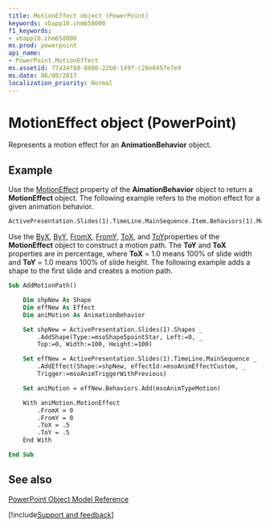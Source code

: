 ```yaml
---
title: MotionEffect object (PowerPoint)
keywords: vbapp10.chm658000
f1_keywords:
- vbapp10.chm658000
ms.prod: powerpoint
api_name:
- PowerPoint.MotionEffect
ms.assetid: 77a34f68-8806-22b8-149f-c28e0457e7e9
ms.date: 06/08/2017
localization_priority: Normal
---
```



# MotionEffect object (PowerPoint)

Represents a motion effect for an **AnimationBehavior** object.


## Example

Use the [MotionEffect](PowerPoint.AnimationBehavior.MotionEffect.md) property of the **AimationBehavior** object to return a **MotionEffect** object. The following example refers to the motion effect for a given animation behavior.


```vb
ActivePresentation.Slides(1).TimeLine.MainSequence.Item.Behaviors(1).MotionEffect
```

Use the [ByX](PowerPoint.MotionEffect.ByX.md), [ByY](PowerPoint.MotionEffect.ByY.md), [FromX](PowerPoint.MotionEffect.FromX.md), [FromY](PowerPoint.MotionEffect.FromY.md), [ToX](PowerPoint.MotionEffect.ToX.md), and [ToY](PowerPoint.MotionEffect.ToY.md)properties of the **MotionEffect** object to construct a motion path. The **ToY** and **ToX** properties are in percentage, where **ToX** = 1.0 means 100% of slide width and **ToY** = 1.0 means 100% of slide height. The following example adds a shape to the first slide and creates a motion path.




```vb
Sub AddMotionPath()

    Dim shpNew As Shape
    Dim effNew As Effect
    Dim aniMotion As AnimationBehavior

    Set shpNew = ActivePresentation.Slides(1).Shapes _
        .AddShape(Type:=msoShape5pointStar, Left:=0, _
        Top:=0, Width:=100, Height:=100)

    Set effNew = ActivePresentation.Slides(1).TimeLine.MainSequence _
        .AddEffect(Shape:=shpNew, effectId:=msoAnimEffectCustom, _
        Trigger:=msoAnimTriggerWithPrevious)

    Set aniMotion = effNew.Behaviors.Add(msoAnimTypeMotion)

    With aniMotion.MotionEffect
        .FromX = 0
        .FromY = 0
        .ToX = .5
        .ToY = .5
    End With

End Sub
```


## See also


[PowerPoint Object Model Reference](overview/PowerPoint/object-model.md)

[!include[Support and feedback](~/includes/feedback-boilerplate.md)]